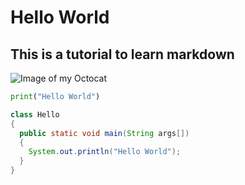 # Hello World
## This is a tutorial to learn markdown

![Image of my Octocat](https://avatars.githubusercontent.com/u/175351666?v=4)

``` python
print("Hello World")
```

``` java
class Hello
{
  public static void main(String args[])
  {
    System.out.println("Hello World");
  }
}
```
